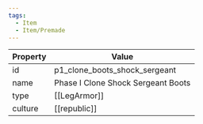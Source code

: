 ```yaml
---
tags:
  - Item
  - Item/Premade
---
```


| Property | Value                              |
| -------- | ---------------------------------- |
| id       | p1_clone_boots_shock_sergeant      |
| name     | Phase I Clone Shock Sergeant Boots |
| type     | [[LegArmor]]                       |
| culture  | [[republic]]              |


